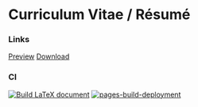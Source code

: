 # Curriculum Vitae / Résumé

### Links
[Preview](https://deligor6321.github.io/cv/) [Download](https://deligor6321.github.io/cv/cv.pdf)

### CI 
[![Build LaTeX document](https://github.com/Deligor6321/cv/actions/workflows/build.yaml/badge.svg)](https://github.com/Deligor6321/cv/actions/workflows/build.yaml)
[![pages-build-deployment](https://github.com/Deligor6321/cv/actions/workflows/pages/pages-build-deployment/badge.svg)](https://github.com/Deligor6321/cv/actions/workflows/pages/pages-build-deployment)
